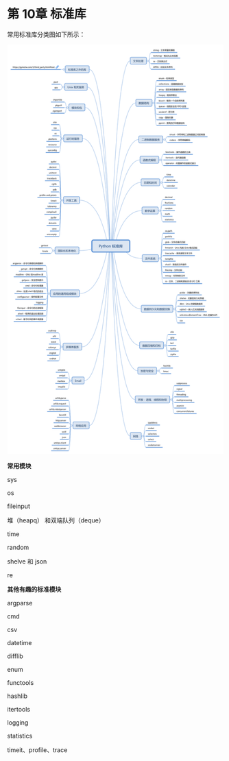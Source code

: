 # 第 10章 标准库

常用标准库分类图如下所示：

![](/assets/Python_标准库_1.png)

**常用模块**

sys

os

fileinput

堆（heapq） 和双端队列（deque）

time

random

shelve 和 json

re

**其他有趣的标准模块**

argparse

cmd

csv

datetime

difflib

enum

functools

hashlib

itertools

logging

statistics

timeit、profile、trace



